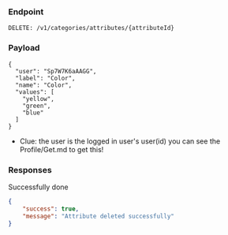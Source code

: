 ### Endpoint
```
DELETE: /v1/categories/attributes/{attributeId}
```

### Payload
```
{
  "user": "Sp7W7K6aAAGG",
  "label": "Color",
  "name": "Color",
  "values": [
    "yellow",
    "green",
    "blue"
  ]
}
```

- Clue: the user is the logged in user's user(id) you can see the Profile/Get.md to get this!

### Responses
Successfully done
```json
{
    "success": true,
    "message": "Attribute deleted successfully"
}
```